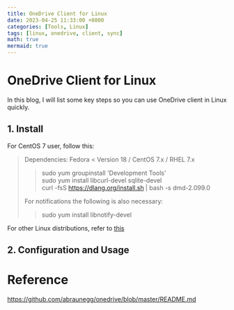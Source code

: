 ```yaml
---
title: OneDrive Client for Linux
date: 2023-04-25 11:33:00 +0800
categories: [Tools, Linux]
tags: [linux, onedrive, client, sync]
math: true
mermaid: true
---
```


# OneDrive Client for Linux

In this blog, I will list some key steps so you can use OneDrive client in Linux quickly. 

## 1. Install
For CentOS 7 user, follow this:

>Dependencies: Fedora < Version 18 / CentOS 7.x / RHEL 7.x
>>sudo yum groupinstall 'Development Tools'  
>>sudo yum install libcurl-devel sqlite-devel  
>>curl -fsS https://dlang.org/install.sh | bash -s dmd-2.099.0
>>
>For notifications the following is also necessary:
>>
>>sudo yum install libnotify-devel

For other Linux distributions, refer to [this](https://github.com/abraunegg/onedrive/blob/master/docs/INSTALL.md)

## 2. Configuration and Usage



# Reference
<https://github.com/abraunegg/onedrive/blob/master/README.md>
